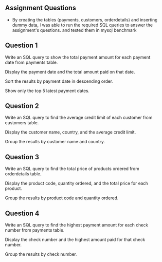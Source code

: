 ## Assignment Questions

- By creating the tables (payments, customers, orderdetails) and inserting dummy data,
I was able to run the required SQL queries to answer the assignment's questions. and tested them in mysql benchmark


## Question 1

Write an SQL query to show the total payment amount for each payment date from payments table.


Display the payment date and the total amount paid on that date.

Sort the results by payment date in descending order.

Show only the top 5 latest payment dates.

## Question 2
Write an SQL query to find the average credit limit of each customer from customers table.

Display the customer name, country, and the average credit limit.

Group the results by customer name and country.

## Question 3

Write an SQL query to find the total price of products ordered from orderdetails table.

Display the product code, quantity ordered, and the total price for each product.

Group the results by product code and quantity ordered.

## Question 4

Write an SQL query to find the highest payment amount for each check number from payments table.

Display the check number and the highest amount paid for that check number.

Group the results by check number.
